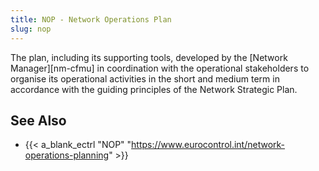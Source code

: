 ```yaml
---
title: NOP - Network Operations Plan
slug: nop
---
```


The plan, including its supporting tools, developed by the
[Network Manager][nm-cfmu]
in coordination with the operational stakeholders to organise its operational
activities in the short and medium term in accordance with the guiding
principles of the Network Strategic Plan.


## See Also

* {{< a_blank_ectrl "NOP" "https://www.eurocontrol.int/network-operations-planning" >}}
